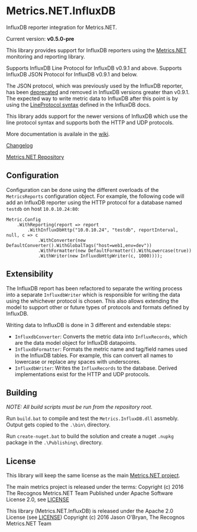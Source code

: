 # Metrics.NET.InfluxDB

InfluxDB reporter integration for Metrics.NET.

Current version: **v0.5.0-pre**

This library provides support for InfluxDB reporters using the [Metrics.NET](https://github.com/Recognos/Metrics.NET) monitoring and reporting library.

Supports InfluxDB Line Protocol for InfluxDB v0.9.1 and above.
Supports InfluxDB JSON Protocol for InfluxDB v0.9.1 and below.

The JSON protocol, which was previously used by the InfluxDB reporter, has been [deprecated](https://docs.influxdata.com/influxdb/v0.13/write_protocols/json/) and removed in InfluxDB versions greater than v0.9.1. The expected way to write metric data to InfluxDB after this point is by using the [LineProtocol syntax](https://docs.influxdata.com/influxdb/v0.13/write_protocols/line/) defined in the InfluxDB docs.

This library adds support for the newer versions of InfluxDB which use the line protocol syntax and supports both the HTTP and UDP protocols.

More documentation is availale in the [wiki](https://github.com/Recognos/Metrics.NET.InfluxDB/wiki).

[Changelog](https://github.com/Recognos/Metrics.NET.InfluxDB/blob/master/CHANGELOG.md)

[Metrics.NET Repository](https://github.com/Recognos/Metrics.NET)

## Configuration

Configuration can be done using the different overloads of the `MetricsReports` configuration object. For example, the following code will add an InfluxDB reporter using the HTTP protocol for a database named `testdb` on host `10.0.10.24:80`:
```
Metric.Config
	.WithReporting(report => report
		.WithInfluxDbHttp("10.0.10.24", "testdb", reportInterval, null, c => c
			.WithConverter(new DefaultConverter().WithGlobalTags("host=web1,env=dev"))
			.WithFormatter(new DefaultFormatter().WithLowercase(true))
			.WithWriter(new InfluxdbHttpWriter(c, 1000))));
```

## Extensibility

The InfluxDB report has been refactored to separate the writing process into a separate `InfluxdbWriter` which is responsible for writing the data using the whichever protocol is chosen. This also allows extending the model to support other or future types of protocols and formats defined by InfluxDB.

Writing data to InfluxDB is done in 3 different and extendable steps:
- `InfluxdbConverter`: Converts the metric data into `InfluxRecords`, which are the data model object for InfluxDB datapoints.
- `InfluxdbFormatter`: Formats the metric name and tag/field names used in the InfluxDB tables. For example, this can convert all names to lowercase or replace any spaces with underscores.
- `InfluxdbWriter`: Writes the `InfluxRecords` to the database. Derived implementations exist for the HTTP and UDP protocols.

## Building

_NOTE: All build scripts must be run from the repository root._

Run `build.bat` to compile and test the `Metrics.InfluxDB.dll` assmebly. Output gets copied to the `.\bin\` directory.

Run `create-nuget.bat` to build the solution and create a nuget `.nupkg` package in the `.\Publishing\` directory.

## License

This library will keep the same license as the main [Metrics.NET project](https://github.com/Recognos/Metrics.NET).

The main metrics project is released under the terms:
Copyright (c) 2016 The Recognos Metrics.NET Team
Published under Apache Software License 2.0, see [LICENSE](https://github.com/Recognos/Metrics.NET/blob/master/LICENSE)

This library (Metrics.NET.InfluxDB) is released under the Apache 2.0 License (see [LICENSE](https://github.com/Recognos/Metrics.NET.InfluxDB/blob/master/LICENSE)) 
Copyright (c) 2016 Jason O'Bryan, The Recognos Metrics.NET Team
